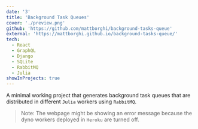 ```yaml
---
date: '3'
title: 'Background Task Queues'
cover: './preview.png'
github: 'https://github.com/mattborghi/background-tasks-queue'
external: 'https://mattborghi.github.io/background-tasks-queue/'
tech:
  - React
  - GraphQL
  - Django
  - SQLite
  - RabbitMQ
  - Julia
showInProjects: true
---
```


A minimal working project that generates background task queues that are distributed in different `Julia` workers using `RabbitMQ`.

> Note: The webpage might be showing an error message because the dyno workers deployed in `Heroku` are turned off.